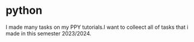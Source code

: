 # python
I made many tasks on my PPY tutorials.I want to colleect all of tasks that i made in this semester 2023/2024.

